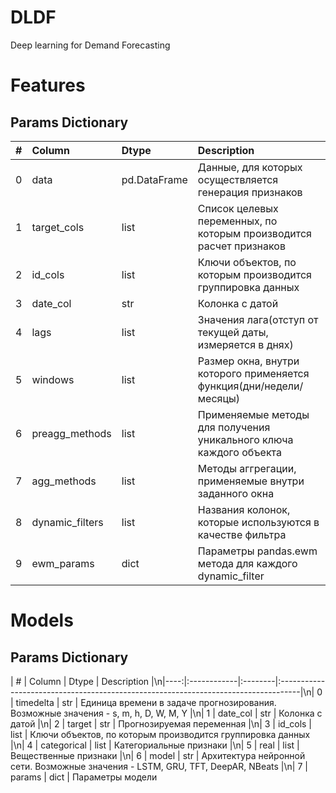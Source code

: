 # DLDF
Deep learning for Demand Forecasting

# Features
## Params Dictionary
 |  #  | Column                            | Dtype   | Description
 |:--- |:----------------------------------|:--------|:----------------------------------------------------------------------------------
 | 0   | data                              | pd.DataFrame  | Данные, для которых осуществляется генерация признаков
 | 1   | target_cols                       |   list  | Список целевых переменных, по которым производится расчет признаков
 | 2   | id_cols                           |   list  | Ключи объектов, по которым производится группировка данных
 | 3   | date_col                          |   str   | Колонка с датой
 | 4   | lags                              |   list  | Значения лага(отступ от текущей даты, измеряется в днях)
 | 5   | windows                           |   list  | Размер окна, внутри которого применяется функция(дни/недели/месяцы)
 | 6   | preagg_methods                    |   list  | Применяемые методы для получения уникального ключа каждого объекта
 | 7   | agg_methods                       |   list  | Методы аггрегации, применяемые внутри заданного окна
 | 8   | dynamic_filters                   |   list  | Названия колонок, которые используются в качестве фильтра
 | 9   | ewm_params                        |   dict  | Параметры pandas.ewm метода для каждого dynamic_filter
 
 # Models
 ## Params Dictionary
 |   # | Column      | Dtype   | Description                                                                        |\n|----:|:------------|:--------|:-----------------------------------------------------------------------------------|\n|   0 | timedelta   | str     | Единица времени в задаче прогнозирования. Возможные значения - s, m, h, D, W, M, Y |\n|   1 | date_col    | str     | Колонка с датой                                                                    |\n|   2 | target      | str     | Прогнозируемая переменная                                                          |\n|   3 | id_cols     | list    | Ключи объектов, по которым производится группировка данных                         |\n|   4 | categorical | list    | Категориальные признаки                                                            |\n|   5 | real        | list    | Вещественные признаки                                                              |\n|   6 | model       | str     | Архитектура нейронной сети. Возможные значения - LSTM, GRU, TFT, DeepAR, NBeats    |\n|   7 | params      | dict    | Параметры модели

